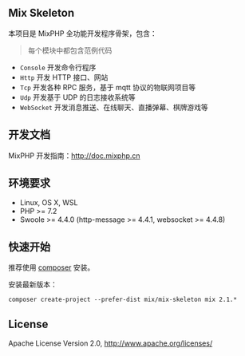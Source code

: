 ## Mix Skeleton

本项目是 MixPHP 全功能开发程序骨架，包含：

> 每个模块中都包含范例代码

- `Console` 开发命令行程序
- `Http` 开发 HTTP 接口、网站
- `Tcp` 开发各种 RPC 服务，基于 mqtt 协议的物联网项目等
- `Udp` 开发基于 UDP 的日志接收系统等
- `WebSocket` 开发消息推送、在线聊天、直播弹幕、棋牌游戏等

## 开发文档

MixPHP 开发指南：http://doc.mixphp.cn

## 环境要求

* Linux, OS X, WSL
* PHP >= 7.2
* Swoole >= 4.4.0 (http-message >= 4.4.1, websocket >= 4.4.8)

## 快速开始

推荐使用 [composer](https://www.phpcomposer.com/) 安装。

安装最新版本：

```shell
composer create-project --prefer-dist mix/mix-skeleton mix 2.1.*
```

## License

Apache License Version 2.0, http://www.apache.org/licenses/
